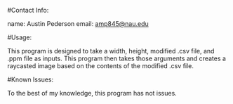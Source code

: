 #Contact Info:

  name: Austin Pederson
  email: amp845@nau.edu

#Usage:

  This program is designed to take a width, height, modified .csv file, and .ppm file as inputs.
  This program then takes those arguments and creates a raycasted image based on the contents of the modified .csv file.

#Known Issues:

  To the best of my knowledge, this program has not issues.
